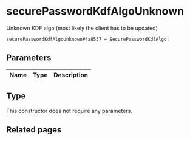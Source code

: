 # securePasswordKdfAlgoUnknown
Unknown KDF algo (most likely the client has to be updated)

```
securePasswordKdfAlgoUnknown#4a8537 = SecurePasswordKdfAlgo;
```

## Parameters
| Name | Type | Description |
| ---- | :----: | ----------- |


## Type
This constructor does not require any parameters.

## Related pages
